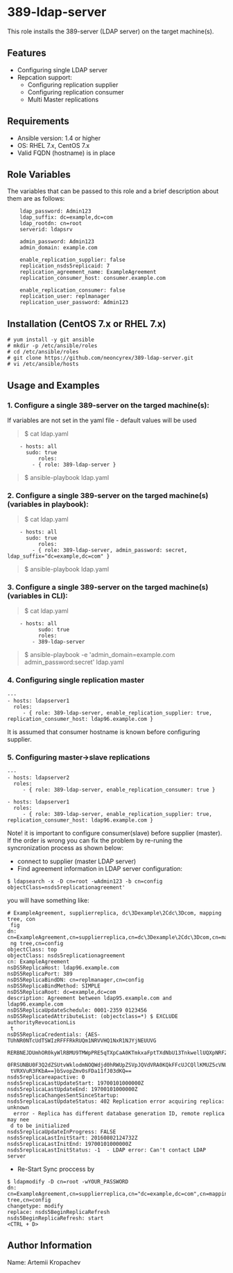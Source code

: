 # 389-ldap-server
This role installs the 389-server (LDAP server)  on the target machine(s).

## Features
- Configuring single LDAP server
- Repcation support:
  - Configuring replication supplier
  - Configuring replication consumer
  - Multi Master replications

## Requirements
- Ansible version: 1.4 or higher
- OS: RHEL 7.x, CentOS 7.x
- Valid FQDN (hostname) is in place

## Role Variables
The variables that can be passed to this role and a brief description about them are as follows:
```
    ldap_password: Admin123
    ldap_suffix: dc=example,dc=com
    ldap_rootdn: cn=root
    serverid: ldapsrv

    admin_password: Admin123
    admin_domain: example.com

    enable_replication_supplier: false
    replication_nsds5replicaid: 7
    replication_agreement_name: ExampleAgreement
    replication_consumer_host: consumer.example.com

    enable_replication_consumer: false
    replication_user: replmanager
    replication_user_password: Admin123
```

## Installation (CentOS 7.x or RHEL 7.x)
```
# yum install -y git ansible
# mkdir -p /etc/ansible/roles
# cd /etc/ansible/roles
# git clone https://github.com/neoncyrex/389-ldap-server.git
# vi /etc/ansible/hosts
```
## Usage and Examples

### 1. Configure a single 389-server on the targed machine(s):
If variables are not set in the yaml file - default values will be used
> $ cat ldap.yaml
```
	- hosts: all
	  sudo: true
          roles:
		- { role: 389-ldap-server }
```
> $ ansible-playbook ldap.yaml

### 2. Configure a single 389-server on the targed machine(s) (variables in playbook):

> $ cat ldap.yaml
```
	- hosts: all
	  sudo: true
          roles:
		- { role: 389-ldap-server, admin_password: secret, ldap_suffix="dc=example,dc=com" }
```
> $ ansible-playbook ldap.yaml


### 3. Configure a single 389-server on the targed machine(s) (variables in CLI):

> $ cat ldap.yaml
```
	- hosts: all
          sudo: true
          roles:
		- 389-ldap-server
```
> $ ansible-playbook -e 'admin_domain=example.com admin_password:secret' ldap.yaml

### 4. Configuring single replication master
```
---
- hosts: ldapserver1
  roles:
     - { role: 389-ldap-server, enable_replication_supplier: true, replication_consumer_host: ldap96.example.com }
```
It is assumed that consumer hostname is known before configuring supplier.

### 5. Configuring master->slave replications
```
---
- hosts: ldapserver2
  roles:
     - { role: 389-ldap-server, enable_replication_consumer: true }

- hosts: ldapserver1
  roles:
     - { role: 389-ldap-server, enable_replication_supplier: true, replication_consumer_host: ldap96.example.com }
```
Note! it is important to configure consumer(slave) before supplier (master).
If the order is wrong you can fix the problem by re-runing the syncronization process as shown below:
- connect to supplier (master LDAP server)
- Find agreement information in LDAP server configuration:
```
$ ldapsearch -x -D cn=root -wAdmin123 -b cn=config objectClass=nsds5replicationagreement'
```
you will have something like:
```
# ExampleAgreement, supplierreplica, dc\3Dexample\2Cdc\3Dcom, mapping tree, con
 fig
dn: cn=ExampleAgreement,cn=supplierreplica,cn=dc\3Dexample\2Cdc\3Dcom,cn=mappi
 ng tree,cn=config
objectClass: top
objectClass: nsds5replicationagreement
cn: ExampleAgreement
nsDS5ReplicaHost: ldap96.example.com
nsDS5ReplicaPort: 389
nsDS5ReplicaBindDN: cn=replmanager,cn=config
nsDS5ReplicaBindMethod: SIMPLE
nsDS5ReplicaRoot: dc=example,dc=com
description: Agreement between ldap95.example.com and ldap96.example.com
nsDS5ReplicaUpdateSchedule: 0001-2359 0123456
nsDS5ReplicatedAttributeList: (objectclass=*) $ EXCLUDE authorityRevocationLis
 t
nsDS5ReplicaCredentials: {AES-TUhNR0NTcUdTSWIzRFFFRkRUQm1NRVVHQ1NxR1NJYjNEUUVG
 RERBNEJDUmhOR0kyWlRBMU9TMWpPRE5qTXpCaA0KTmkxaFptTXdNbU13TnkwellUQXpNRFZpTVFBQ
 0FRSUNBU0F3Q2dZSUtvWklodmNOQWdjd0hRWUpZSVpJQVdVRA0KQkFFcUJCQllKMUZ5cVNUK25YSU
 tVRXVuR3FKbA==}bSvopZmv0sFDa11fJ03dKQ==
nsds5replicareapactive: 0
nsds5replicaLastUpdateStart: 19700101000000Z
nsds5replicaLastUpdateEnd: 19700101000000Z
nsds5replicaChangesSentSinceStartup:
nsds5replicaLastUpdateStatus: 402 Replication error acquiring replica: unknown
  error - Replica has different database generation ID, remote replica may nee
 d to be initialized
nsds5replicaUpdateInProgress: FALSE
nsds5replicaLastInitStart: 20160802124732Z
nsds5replicaLastInitEnd: 19700101000000Z
nsds5replicaLastInitStatus: -1  - LDAP error: Can't contact LDAP server
```
- Re-Start Sync proccess by
```
$ ldapmodify -D cn=root -wYOUR_PASSWORD
dn: cn=ExampleAgreement,cn=supplierreplica,cn="dc=example,dc=com",cn=mapping tree,cn=config
changetype: modify
replace: nsds5BeginReplicaRefresh
nsds5BeginReplicaRefresh: start
<CTRL + D>
```


## Author Information
Name: Artemii Kropachev
